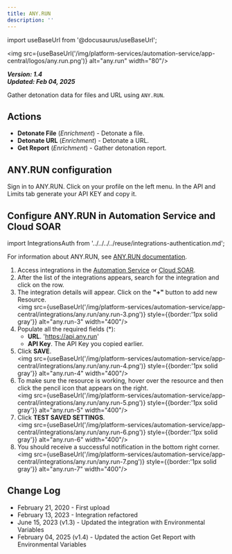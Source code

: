 ```yaml
---
title: ANY.RUN
description: ''
---
```

import useBaseUrl from '@docusaurus/useBaseUrl';

<img src={useBaseUrl('/img/platform-services/automation-service/app-central/logos/any.run.png')} alt="any.run" width="80"/>

***Version: 1.4  
Updated: Feb 04, 2025***

Gather detonation data for files and URL using `ANY.RUN`.

## Actions

* **Detonate File** (*Enrichment*) - Detonate a file.
* **Detonate URL** (*Enrichment*) - Detonate a URL.
* **Get Report** (*Enrichment*) - Gather detonation report.

## ANY.RUN configuration

Sign in to ANY.RUN. Click on your profile on the left menu. In the API and Limits tab generate your API KEY and copy it.

## Configure ANY.RUN in Automation Service and Cloud SOAR

import IntegrationsAuth from '../../../../reuse/integrations-authentication.md';

<IntegrationsAuth/>

For information about ANY.RUN, see [ANY.RUN documentation](https://any.run/cybersecurity-blog/ti-feeds-integration/).

1. Access integrations in the [Automation Service](/docs/platform-services/automation-service/automation-service-integrations/#view-integrations) or [Cloud SOAR](/docs/cloud-soar/automation). 
1. After the list of the integrations appears, search for the integration and click on the row. 
1. The integration details will appear. Click on the **"+"** button to add new Resource.<br/><img src={useBaseUrl('/img/platform-services/automation-service/app-central/integrations/any.run/any.run-3.png')} style={{border:'1px solid gray'}} alt="any.run-3" width="400"/>
1. Populate all the required fields (\*):
   * **URL**. 'https://api.any.run'
   * **API Key**. The API Key you copied earlier.
1. Click **SAVE**.<br/><img src={useBaseUrl('/img/platform-services/automation-service/app-central/integrations/any.run/any.run-4.png')} style={{border:'1px solid gray'}} alt="any.run-4" width="400"/>
1. To make sure the resource is working, hover over the resource and then click the pencil icon that appears on the right. <br/><img src={useBaseUrl('/img/platform-services/automation-service/app-central/integrations/any.run/any.run-5.png')} style={{border:'1px solid gray'}} alt="any.run-5" width="400"/>
1. Click **TEST SAVED SETTINGS**.<br/><img src={useBaseUrl('/img/platform-services/automation-service/app-central/integrations/any.run/any.run-6.png')} style={{border:'1px solid gray'}} alt="any.run-6" width="400"/>
1. You should receive a successful notification in the bottom right corner.<br/><img src={useBaseUrl('/img/platform-services/automation-service/app-central/integrations/any.run/any.run-7.png')} style={{border:'1px solid gray'}} alt="any.run-7" width="400"/>
 
## Change Log

* February 21, 2020 - First upload
* February 13, 2023 - Integration refactored
* June 15, 2023 (v1.3) - Updated the integration with Environmental Variables
* February 04, 2025 (v1.4) - Updated the action Get Report with Environmental Variables
